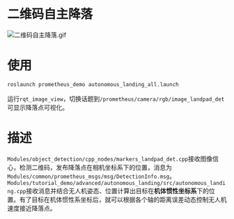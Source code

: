 # 二维码自主降落
![二维码自主降落.gif](https://qiniu.md.amovlab.com/img/m/202206/20220606/1126474273967363998515200.gif)
# 使用
```bash
roslaunch prometheus_demo autonomous_landing_all.launch
```

运行`rqt_image_view`，切换话题到`/prometheus/camera/rgb/image_landpad_det`可显示降落点可视化。

# 描述

`Modules/object_detection/cpp_nodes/markers_landpad_det.cpp`接收图像信心，检测二维码，发布降落点在相机坐标系下的位置，消息为`Modules/common/prometheus_msgs/msg/DetectionInfo.msg`。`Modules/tutorial_demo/advanced/autonomous_landing/src/autonomous_landing.cpp`接收消息并结合无人机姿态、位置计算出目标在**机体惯性坐标系**下的位置。有了目标在机体惯性系坐标后，就可以根据各个轴的距离误差动态控制无人机速度接近降落点。